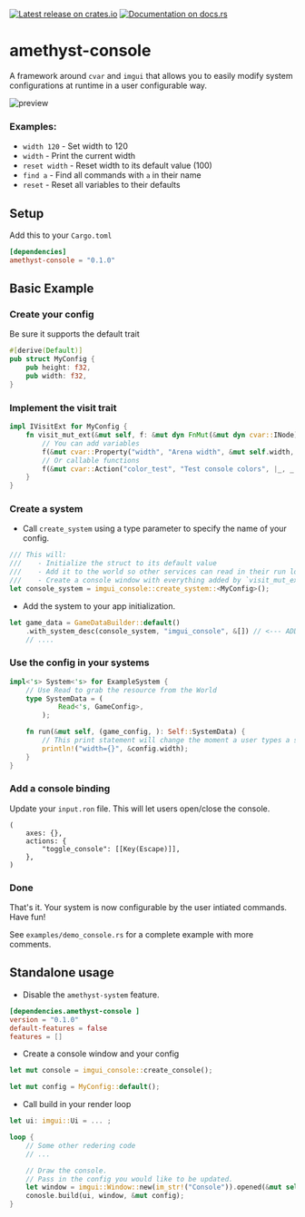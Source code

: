 [![Latest release on crates.io](https://meritbadge.herokuapp.com/amethyst-console)](https://crates.io/crates/amethyst-console)
[![Documentation on docs.rs](https://docs.rs/amethyst-console/badge.svg)](https://docs.rs/amethyst-console)

# amethyst-console

A framework around `cvar` and `imgui` that allows you to easily modify
system configurations at runtime in a user configurable way.

![preview](https://i.imgur.com/c0u1ixc.png)

### Examples:
 * `width 120` - Set width to 120
 * `width` - Print the current width
 * `reset width` - Reset width to its default value (100)
 * `find a` - Find all commands with `a` in their name
 * `reset` - Reset all variables to their defaults

## Setup

Add this to your `Cargo.toml`

```toml
[dependencies]
amethyst-console = "0.1.0"
```

## Basic Example

### Create your config

Be sure it supports the default trait

```rust
#[derive(Default)]
pub struct MyConfig {
    pub height: f32,
    pub width: f32,
}
```

### Implement the visit trait

```rust
impl IVisitExt for MyConfig {
    fn visit_mut_ext(&mut self, f: &mut dyn FnMut(&mut dyn cvar::INode), _console: &mut dyn IConsoleExt) {
        // You can add variables
        f(&mut cvar::Property("width", "Arena width", &mut self.width, 100);
        // Or callable functions
        f(&mut cvar::Action("color_test", "Test console colors", |_, _| color_test(console)));
    }
}
```

### Create a system

* Call `create_system` using a type parameter to specify the name of your config.

```rust
/// This will:
///    - Initialize the struct to its default value
///    - Add it to the world so other services can read in their run loops
///    - Create a console window with everything added by `visit_mut_ext`
let console_system = imgui_console::create_system::<MyConfig>();
```

* Add the system to your app initialization.

```rust
let game_data = GameDataBuilder::default()
    .with_system_desc(console_system, "imgui_console", &[]) // <--- ADDED
    // ....
```

### Use the config in your systems

```rust
impl<'s> System<'s> for ExampleSystem {
    // Use Read to grab the resource from the World
    type SystemData = (
            Read<'s, GameConfig>,
        );

    fn run(&mut self, (game_config, ): Self::SystemData) {
        // This print statement will change the moment a user types a set command,
        println!("width={}", &config.width);
    }
}
```

### Add a console binding

Update your `input.ron` file. This will let users open/close the console.

```
(
    axes: {},
    actions: {
        "toggle_console": [[Key(Escape)]],
    },
)
```

### Done

That's it. Your system is now configurable by the user intiated commands. Have fun!

See `examples/demo_console.rs` for a complete example with more comments.

## Standalone usage

 * Disable the `amethyst-system` feature.

```toml
[dependencies.amethyst-console ]
version = "0.1.0"
default-features = false
features = []
```

 * Create a console window and your config

```rust
let mut console = imgui_console::create_console();

let mut config = MyConfig::default();
```

 * Call build in your render loop

```rust
let ui: imgui::Ui = ... ;

loop {
    // Some other redering code
    // ...

    // Draw the console.
    // Pass in the config you would like to be updated.
    let window = imgui::Window::new(im_str!("Console")).opened(&mut self.open);
    conosle.build(ui, window, &mut config);
}
```
